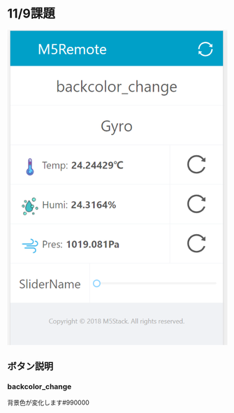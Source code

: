 # 11/9課題  
![画面](https://github.com/peechan/IoT2020/blob/main/%E3%82%AD%E3%83%A3%E3%83%97%E3%83%81%E3%83%A3.PNG?raw=true)  
## ボタン説明  
### backcolor_change
背景色が変化します#990000

